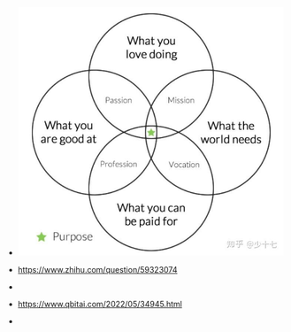 - ![image.png](../assets/image_1653874318962_0.png)

- https://www.zhihu.com/question/59323074

- 

- https://www.qbitai.com/2022/05/34945.html

- 
